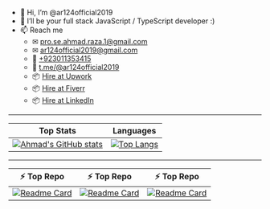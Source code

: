 - 👋 Hi, I’m @ar124official2019
- 👀 I’ll be your full stack JavaScript / TypeScript developer :)
- 📫 Reach me
  - ✉ [pro.se.ahmad.raza.1@gmail.com](mailto:pro.se.ahmad.raza.1@gmail.com)
  - ✉ [ar124official2019@gmail.com](mailto:ar124official2019@gmail.com)
  - 📱 [+923011353415](tel:+923011353415)
  - 💬 [t.me/@ar124official2019](t.me/ar124official2019)
  - 📦 [Hire at Upwork](https://www.upwork.com/freelancers/~013dd6d70690822d44)
  - 📦 [Hire at Fiverr](https://fiverr.com/ar124officialwd)
  - 📦 [Hire at LinkedIn](https://linkedin.com/in/ar124officialwd)

---

| Top Stats | Languages |
| ---------- | -------------- |
| [![Ahmad's GitHub stats](https://github-readme-stats.vercel.app/api?username=ar124official2019&show_icons=true&theme=transparent)](https://github.com/ar124official2019/github-readme-stats&show_icons=true&theme=transparent) | [![Top Langs](https://github-readme-stats.vercel.app/api/top-langs/?username=ar124official2019&show_icons=true&theme=transparent&layout=compact)](https://github.com/ar124official2019/github-readme-stats&show_icons=true&theme=transparent&layout=compact)

---

| ⚡ Top Repo | ⚡ Top Repo | ⚡ Top Repo
| -------- | -------- | --------
| [![Readme Card](https://github-readme-stats.vercel.app/api/pin/?username=ar124official2019&repo=cool-todo&theme=transparent)](https://github.com/ar124official2019/cool-todo) | [![Readme Card](https://github-readme-stats.vercel.app/api/pin/?username=ar124official2019&repo=online-storage&theme=transparent)](https://github.com/ar124official2019/online-storage&theme=transparent) | [![Readme Card](https://github-readme-stats.vercel.app/api/pin/?username=ar124official2019&repo=onlineQuiz&theme=transparent)](https://github.com/ar124official2019/onlineQuiz&theme=transparent)
